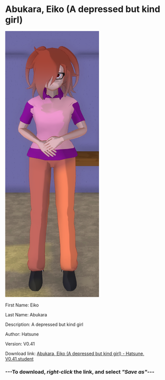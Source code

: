 # Abukara, Eiko (A depressed but kind girl)

<img src = "https://raw.githubusercontent.com/Arbiter1223/Daigaku-Gurashi-Custom-Students/master/Students/Files/Abukara%2C%20Eiko%20(A%20depressed%20but%20kind%20girl).png">

First Name: Eiko

Last Name: Abukara

Description: A depressed but kind girl

Author: Hatsune

Version: V0.41

Download link: <a href="https://raw.githubusercontent.com/Arbiter1223/Daigaku-Gurashi-Custom-Students/master/Students/Files/Abukara%2C%20Eiko%20(A%20depressed%20but%20kind%20girl)%20-%20Hatsune%2C%20V0.41.student">Abukara, Eiko (A depressed but kind girl) - Hatsune, V0.41.student</a>

### ---**To download, _right-click_ the link, and select _"Save as"_**---
